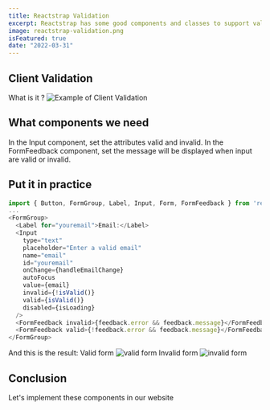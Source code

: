 ```yaml
---
title: Reactstrap Validation
excerpt: Reactstrap has some good components and classes to support validate form. We should try to use these to make our website become better.
image: reactstrap-validation.png
isFeatured: true
date: "2022-03-31"
---
```


## Client Validation

What is it ?
![Example of Client Validation](what-is-form-validation.png)

## What components we need

In the Input component, set the attributes valid and invalid.
In the FormFeedback component, set the message will be displayed when input are valid or invalid.

## Put it in practice

```js
import { Button, FormGroup, Label, Input, Form, FormFeedback } from 'reactstrap';
...
<FormGroup>
  <Label for="youremail">Email:</Label>
  <Input
    type="text"
    placeholder="Enter a valid email"
    name="email"
    id="youremail"
    onChange={handleEmailChange}
    autoFocus
    value={email}
    invalid={!isValid()}
    valid={isValid()}
    disabled={isLoading}
  />
  <FormFeedback invalid>{feedback.error && feedback.message}</FormFeedback>
  <FormFeedback valid>{!feedback.error && feedback.message}</FormFeedback>
</FormGroup>
```

And this is the result:
Valid form
![valid form](valid-form.png)
Invalid form
![invalid form](invalid-form.png)

## Conclusion

Let's implement these components in our website
